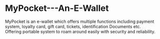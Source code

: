 # MyPocket---An-E-Wallet
MyPocket is an e-wallet which offers multiple functions including payment system, loyalty card, gift card, tickets, identification Documents etc. Offering portable  system to roam around easily with security and reliability.
